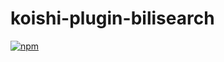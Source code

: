 # koishi-plugin-bilisearch

[![npm](https://img.shields.io/npm/v/koishi-plugin-bilisearch?style=flat-square)](https://www.npmjs.com/package/koishi-plugin-bilisearch)


